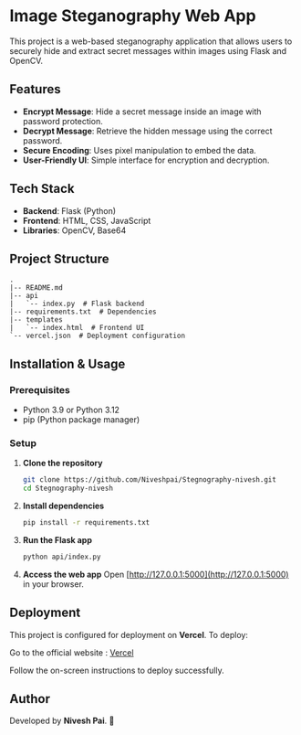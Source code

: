 # Image Steganography Web App

This project is a web-based steganography application that allows users to securely hide and extract secret messages within images using Flask and OpenCV.

## Features
- **Encrypt Message**: Hide a secret message inside an image with password protection.
- **Decrypt Message**: Retrieve the hidden message using the correct password.
- **Secure Encoding**: Uses pixel manipulation to embed the data.
- **User-Friendly UI**: Simple interface for encryption and decryption.

## Tech Stack
- **Backend**: Flask (Python)
- **Frontend**: HTML, CSS, JavaScript
- **Libraries**: OpenCV, Base64

## Project Structure
```
.
|-- README.md
|-- api
|   `-- index.py  # Flask backend
|-- requirements.txt  # Dependencies
|-- templates
|   `-- index.html  # Frontend UI
`-- vercel.json  # Deployment configuration
```

## Installation & Usage

### Prerequisites
- Python 3.9 or Python 3.12
- pip (Python package manager)

### Setup
1. **Clone the repository**
   ```sh
   git clone https://github.com/Niveshpai/Stegnography-nivesh.git
   cd Stegnography-nivesh
   ```
2. **Install dependencies**
   ```sh
   pip install -r requirements.txt
   ```
3. **Run the Flask app**
   ```sh
   python api/index.py
   ```
4. **Access the web app**
   Open [http://127.0.0.1:5000](http://127.0.0.1:5000) in your browser.

## Deployment
This project is configured for deployment on **Vercel**. To deploy:

Go to the official website : [Vercel](http://vercel.com/)

Follow the on-screen instructions to deploy successfully.


## Author
Developed by **Nivesh Pai**. 🚀

